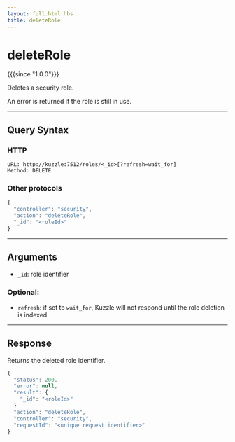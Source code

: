 ```yaml
---
layout: full.html.hbs
title: deleteRole
---
```


# deleteRole

{{{since "1.0.0"}}}

Deletes a security role.

An error is returned if the role is still in use.

---

## Query Syntax

### HTTP

```http
URL: http://kuzzle:7512/roles/<_id>[?refresh=wait_for]
Method: DELETE
```

### Other protocols

```js
{
  "controller": "security",
  "action": "deleteRole",
  "_id": "<roleId>"
}
```

---

## Arguments

* `_id`: role identifier

### Optional:

* `refresh`: if set to `wait_for`, Kuzzle will not respond until the role deletion is indexed

---

## Response

Returns the deleted role identifier.

```javascript
{
  "status": 200,                     
  "error": null,                     
  "result": {
    "_id": "<roleId>"
  }
  "action": "deleteRole",
  "controller": "security",
  "requestId": "<unique request identifier>"
}
```
